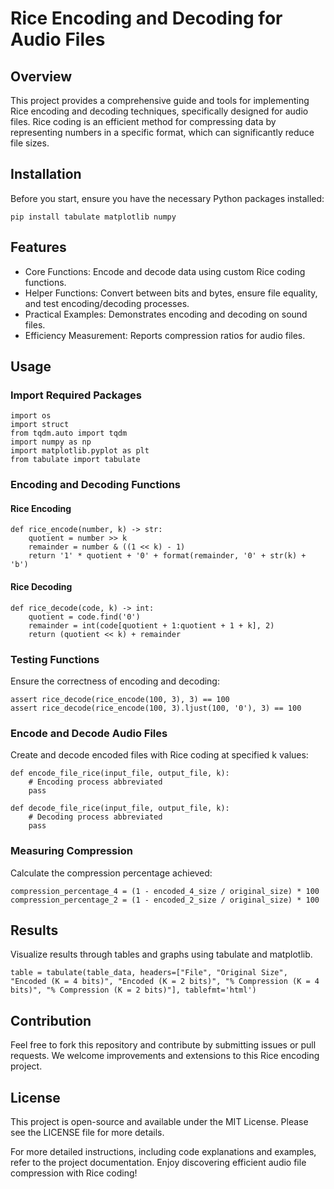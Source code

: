 # Rice Encoding and Decoding for Audio Files

## Overview

This project provides a comprehensive guide and tools for implementing Rice encoding and decoding techniques, specifically designed for audio files. Rice coding is an efficient method for compressing data by representing numbers in a specific format, which can significantly reduce file sizes.

## Installation

Before you start, ensure you have the necessary Python packages installed:

```
pip install tabulate matplotlib numpy
```

## Features

- Core Functions: Encode and decode data using custom Rice coding functions.
- Helper Functions: Convert between bits and bytes, ensure file equality, and test encoding/decoding processes.
- Practical Examples: Demonstrates encoding and decoding on sound files.
- Efficiency Measurement: Reports compression ratios for audio files.

## Usage

### Import Required Packages

```
import os
import struct
from tqdm.auto import tqdm
import numpy as np
import matplotlib.pyplot as plt
from tabulate import tabulate
```

### Encoding and Decoding Functions

#### Rice Encoding

```
def rice_encode(number, k) -> str:
    quotient = number >> k
    remainder = number & ((1 << k) - 1)
    return '1' * quotient + '0' + format(remainder, '0' + str(k) + 'b')
```

#### Rice Decoding

```
def rice_decode(code, k) -> int:
    quotient = code.find('0')
    remainder = int(code[quotient + 1:quotient + 1 + k], 2)
    return (quotient << k) + remainder
```

### Testing Functions

Ensure the correctness of encoding and decoding:

```
assert rice_decode(rice_encode(100, 3), 3) == 100
assert rice_decode(rice_encode(100, 3).ljust(100, '0'), 3) == 100
```

### Encode and Decode Audio Files

Create and decode encoded files with Rice coding at specified k values:

```
def encode_file_rice(input_file, output_file, k):
    # Encoding process abbreviated
    pass

def decode_file_rice(input_file, output_file, k):
    # Decoding process abbreviated
    pass
```

### Measuring Compression

Calculate the compression percentage achieved:

```
compression_percentage_4 = (1 - encoded_4_size / original_size) * 100
compression_percentage_2 = (1 - encoded_2_size / original_size) * 100
```

## Results

Visualize results through tables and graphs using tabulate and matplotlib.

```
table = tabulate(table_data, headers=["File", "Original Size", "Encoded (K = 4 bits)", "Encoded (K = 2 bits)", "% Compression (K = 4 bits)", "% Compression (K = 2 bits)"], tablefmt='html')
```

## Contribution

Feel free to fork this repository and contribute by submitting issues or pull requests. We welcome improvements and extensions to this Rice encoding project.

## License

This project is open-source and available under the MIT License. Please see the LICENSE file for more details.

For more detailed instructions, including code explanations and examples, refer to the project documentation. Enjoy discovering efficient audio file compression with Rice coding!
